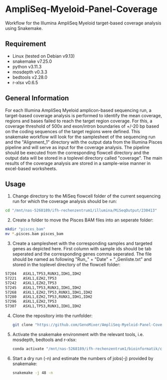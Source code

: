 # AmpliSeq-Myeloid-Panel-Coverage
Workflow for the Illumina AmpliSeq Myeloid target-based coverage analysis using Snakemake.


## Requirement
- Linux (tested on Debian v9.13)
- snakemake v7.25.0   
- python v3.11.3 
- mosdepth v0.3.3
- bedtools v2.28.0
- r-xlsx v0.6.5


## General Information
For each Illumina AmpliSeq Myeloid amplicon-based sequencing run, a target-based coverage analysis is performed to identify the mean coverage, regions and bases failed to reach the target region coverage. For this, a coverage threshold of 500x and exon/intron boundaries of +/-20 bp based on the coding sequences of the target regions were defined. This snakemake workflow will look for the samplesheet of the sequencing run and the "Alignment_1" directory with the output data from the Illumina Pisces pipeline and will serve as input for the coverage analysis. The pipeline should be executed from the corresponding flowcell directory and the output data will be stored in a toplevel directory called "coverage". The main results of the coverage analysis are stored in a sample-wise manner in excel-based worksheets. 


## Usage
1. Change directory to the MiSeq flowcell folder of the current sequencing run for which the coverage analysis should be run:

```bash
cd "/mnt/nas-5268189/ifh-rechenzentrum1/illumina/MiSeqOutput/230413"
```

2. Create a folder to move the Pisces BAM files into an seperate folder:

```bash
mkdir "pisces_bam"
mv *.pisces.bam pisces_bam
```


3. Create a samplesheet with the corresponding samples and targeted genes as depicted here. First column with sample ids should be tab seperated and the corresponding genes comma seperated. The file should be named as following "Run_" + "Date" + "_Genliste.txt" and stored in the toplevel directory of the flowcell folder:

```bash
57204	ASXL1,TP53,RUNX1,IDH1,IDH2
57221	ASXL1,EZH2,TP53
57242	ASXL1,EZH2,TP53
57245	ASXL1,TP53,RUNX1,IDH1,IDH2
57268	ASXL1,EZH2,TP53,RUNX1,IDH1,IDH2
57280	ASXL1,EZH2,TP53,RUNX1,IDH1,IDH2
57296	ASXL1,EZH2,TP53
57307	ASXL1,TP53,RUNX1,IDH1,IDH2
```

4. Clone the repository into the runfolder:

    ```bash
    git clone "https://github.com/GenoMixer/AmpliSeq-Myeloid-Panel-Coverage.git"
    ```

5. Activate the snakemake environment with the relevant tools, i.e. mosdepth, bedtools and r-xlsx:

    ```bash
    conda activate "/mnt/nas-5268189/ifh-rechenzentrum1/bioinformatik/conda/envs/coverage"
    ```

6. Start a dry run (-n) and estimate the numbers of jobs(-j) provided by snakemake:

    ```bash
    snakemake -j 48 -n
    ```
